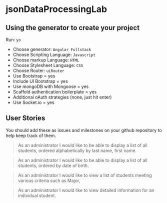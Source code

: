 # jsonDataProcessingLab

## Using the generator to create your project
Run: ``yo``
- Choose generator: ``Angular Fullstack``
- Choose Scripting Language: ``Javascript``
- Choose markup Language: ``HTML``
- Choose Stylesheet Language: ``CSS``
- Choose Router: ``uiRouter``
- Use Bootstrap = yes
- Include UI Bootstrap = yes
- Use mongoDB with Mongoose = yes
- Scaffold authentication boilerplate = yes
- Additional oAuth strategies (none, just hit enter)
- Use Socket.io = yes

## User Stories
You should add these as issues and milestones on your github repository to help keep track of them.

> As an administrator I would like to be able to display a list of all students, ordered alphabetically by last name, first name.

> As an administrator I would like to be able to display a list of all students, ordered by date of birth.

> As an administrator I would like to view a list of students meeting various criteria such as Major, 

> As an administrator I would like to view detailed information for an individual student. 


